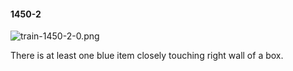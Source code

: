 #### 1450-2
![train-1450-2-0.png](https://github.com/lil-lab/nlvr/raw/master/nlvr/train/images/20/train-1450-2-0.png "train-1450-2-0.png")

There is at least one blue item closely touching right wall of a box.